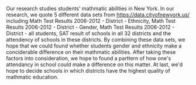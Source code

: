 Our research studies students' mathmatic abilities in New York. 
In our research, we quote 5 different data sets from https://data.cityofnewyork.us/ including Math Test Results 2006-2012 - District - Ethnicity, Math Test Results 2006-2012 - District - Gender, Math Test Results 2006-2012 - District - all students, SAT result of schools in all 32 districts and the attendency of schools in these districts. By combining these data sets, we hope that we could found whether students gender and ethnicity make a conciderable difference on their mathmatic abilities. After taking these factors into consideration, we hope to found a parttern of how one's attendancy in school could make a difference on this matter. At last, we'd hope to decide schools in which districts have the highest quality of mathmatic education.
